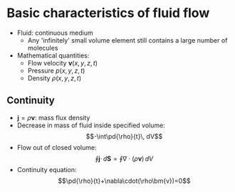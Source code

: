 # Basic characteristics of fluid flow
- Fluid: continuous medium
	- Any 'infinitely' small volume element still contains a large number of molecules
- Mathematical quantities:
	- Flow velocity $\bm{v}(x,y,z,t)$
	- Pressure $p(x,y,z,t)$
	- Density $\rho(x,y,z,t)$
## Continuity
- $\bm{j}=\rho\bm{v}$: mass flux density
- Decrease in mass of fluid inside specified volume:
$$-\int\pd{\rho}{t}\, dV$$
- Flow out of closed volume:
$$\oint \bm{j}\cdot \,d\bm{S}=\oint \nabla\cdot(\rho\bm{v})\,dV$$
- Continuity equation:
$$\pd{\rho}{t}+\nabla\cdot(\rho\bm{v})=0$$
